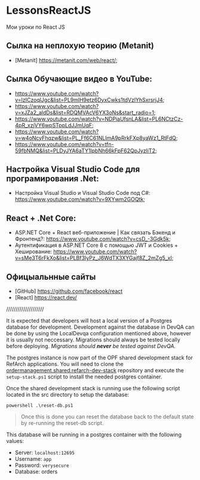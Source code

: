 # LessonsReactJS
Мои уроки по React JS

## Сылка на неплохую теорию (Metanit)
-  [Metanit] https://metanit.com/web/react/;
  
## Сылка Обучающие видео в YouTube:
-  https://www.youtube.com/watch?v=lzICzoqlJgc&list=PL9mlH9etz6DyxCwks1tdVzlYhSxrsrjJ4;
-  https://www.youtube.com/watch?v=xJZa2_aldDs&list=RDQMVAcV6YX3oNs&start_radio=1;
-  https://www.youtube.com/watch?v=NDPiaUfsnLA&list=PL6NCtzCz-4pR_xzjVY6wpSTppLdJJmUqF;
-  https://www.youtube.com/watch?v=w4oNcyFhqzw&list=PL_Ff6C61NLImA9pRrkFXp8yaWz1_RtFdQ;
-  https://www.youtube.com/watch?v=tfn-59fbNMQ&list=PLDyJYA6aTY1lpbNh66kFpF62QpJyzliT2;
## Настройка Visual Studio Code для програмирования .Net:
-  Настройка Visual Studio и Visual Studio Code под C#: https://www.youtube.com/watch?v=9XYwm2GOQtk;
## React + .Net Core:  
-  ASP.NET Core + React веб-приложение | Как связать Бэкенд и Фронтенд?: https://www.youtube.com/watch?v=csD_-3Gdk5k;
-  Аутентификация в ASP.NET Core 8 с помощью JWT и Cookies + Хеширование: https://www.youtube.com/watch?v=sMe3T6rFkXo&list=PLBf3IyPz_J6WdTX3XYGajf8Z_2mZg5_xI;

## Офицыальнные сайты
-  [GitHub] https://github.com/facebook/react
-  [React] https://react.dev/



\/\/\/\/\/\/\/\/\/\/\/\/\/\/\/\/\/\/\/\/

It is expected that developers will host a local version of a Postgres database for development. Development against the database in DevQA can be done by using the LocalDevqa configuration mentioned above, however it is usually not neccessary. Migrations should always be tested locally before deploying. _Migrations should **never** be tested against DevQA._

The postgres instance is now part of the OPF shared development stack for RefArch applications. You will need to clone the [ordermanagement.shared.refarch-dev-stack](https://github.com/EBSCOIS/ordermanagement.shared.refarch-dev-stack) repository and execute the `setup-stack.ps1` script to install the needed postgres container.

Once the shared development stack is running use the following script located in the src directory to setup the database:

```
powershell .\reset-db.ps1
```

> Once this is done you can reset the database back to the default state by re-running the reset-db script.

This database will be running in a postgres container with the following values:

-   Server: `localhost:12695`
-   Username: `app`
-   Password: `verysecure`
-   Database: orders
